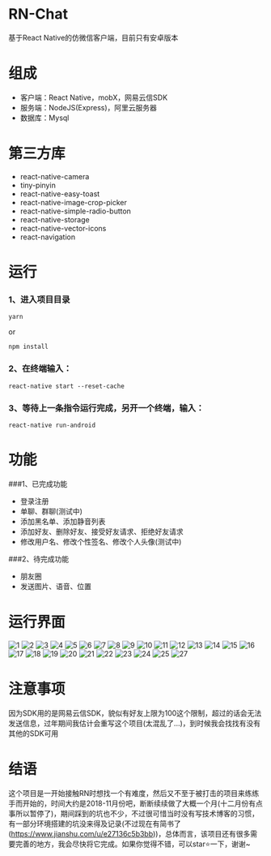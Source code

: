 # RN-Chat
基于React Native的仿微信客户端，目前只有安卓版本

# 组成
- 客户端：React Native，mobX，网易云信SDK
- 服务端：NodeJS(Express)，阿里云服务器
- 数据库：Mysql

# 第三方库
- react-native-camera
- tiny-pinyin
- react-native-easy-toast
- react-native-image-crop-picker
- react-native-simple-radio-button
- react-native-storage
- react-native-vector-icons
- react-navigation

# 运行
### 1、进入项目目录
```
yarn
```
or
```
npm install
```

### 2、在终端输入：
```
react-native start --reset-cache
```

### 3、等待上一条指令运行完成，另开一个终端，输入：
```
react-native run-android
```

# 功能
###1、已完成功能
- 登录注册
- 单聊、群聊(测试中)
- 添加黑名单、添加静音列表
- 添加好友、删除好友、接受好友请求、拒绝好友请求
- 修改用户名、修改个性签名、修改个人头像(测试中)

###2、待完成功能
- 朋友圈
- 发送图片、语音、位置


# 运行界面
![1](./assets/preview/1.jpg)
![2](./assets/preview/2.jpg)
![3](./assets/preview/3.png)
![4](./assets/preview/4.jpg)
![5](./assets/preview/5.png)
![6](./assets/preview/6.jpg)
![7](./assets/preview/7.png)
![8](./assets/preview/8.jpg)
![9](./assets/preview/9.png)
![10](./assets/preview/10.jpg)
![11](./assets/preview/11.png)
![12](./assets/preview/12.jpg)
![13](./assets/preview/13.png)
![14](./assets/preview/14.jpg)
![15](./assets/preview/15.png)
![16](./assets/preview/16.jpg)
![17](./assets/preview/17.png)
![18](./assets/preview/18.jpg)
![19](./assets/preview/19.png)
![20](./assets/preview/20.jpg)
![21](./assets/preview/21.png)
![22](./assets/preview/22.jpg)
![23](./assets/preview/23.png)
![24](./assets/preview/24.jpg)
![25](./assets/preview/25.png)
![27](./assets/preview/27.jpg)


# 注意事项
因为SDK用的是网易云信SDK，貌似有好友上限为100这个限制，超过的话会无法发送信息，过年期间我估计会重写这个项目(太混乱了...)，到时候我会找找有没有其他的SDK可用

# 结语
这个项目是一开始接触RN时想找一个有难度，然后又不至于被打击的项目来练练手而开始的，时间大约是2018-11月份吧，断断续续做了大概一个月(十二月份有点事所以暂停了)，期间踩到的坑也不少，不过很可惜当时没有写技术博客的习惯，有一部分环境搭建的坑没来得及记录(不过现在有简书了(https://www.jianshu.com/u/e27136c5b3bb))，总体而言，该项目还有很多需要完善的地方，我会尽快将它完成。如果你觉得不错，可以star⭐一下，谢谢~





